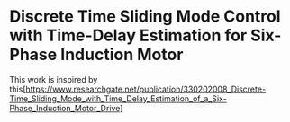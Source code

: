 # Discrete Time Sliding Mode Control with Time-Delay Estimation for Six-Phase Induction Motor
This work is inspired by this[https://www.researchgate.net/publication/330202008_Discrete-Time_Sliding_Mode_with_Time_Delay_Estimation_of_a_Six-Phase_Induction_Motor_Drive]

